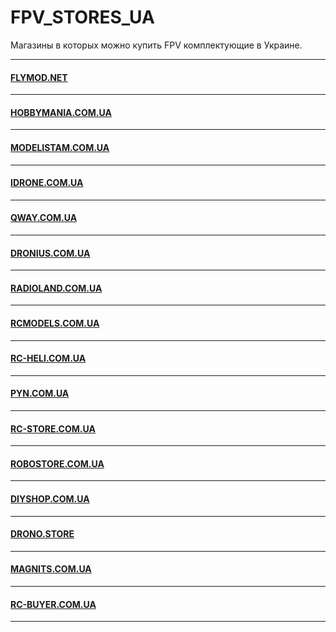 # FPV_STORES_UA
Магазины в которых можно купить FPV комплектующие в Украине.
***
#### [FLYMOD.NET](https://flymod.net)<br>
***
#### [HOBBYMANIA.COM.UA](https://hobbymania.com.ua)<br>
***
#### [MODELISTAM.COM.UA](https://modelistam.com.ua)<br>
***
#### [IDRONE.COM.UA](https://idrone.com.ua)<br>
***
#### [QWAY.COM.UA](https://qway.com.ua)<br>
***
#### [DRONIUS.COM.UA](http://dronius.com.ua)<br>
***
#### [RADIOLAND.COM.UA](http://radioland.com.ua)<br>
***
#### [RCMODELS.COM.UA](https://rcmodels.com.ua)<br>
***
#### [RC-HELI.COM.UA](http://rc-heli.com.ua)<br>
***
#### [PYN.COM.UA](https://www.pyn.com.ua)<br>
***
#### [RC-STORE.COM.UA](https://rc-store.com.ua)<br>
***
#### [ROBOSTORE.COM.UA](https://www.robostore.com.ua)<br>
***
#### [DIYSHOP.COM.UA](https://diyshop.com.ua)<br>
***
#### [DRONO.STORE](https://drono.store)<br>
***
#### [MAGNITS.COM.UA](https://www.magnits.com.ua)<br>
***
#### [RC-BUYER.COM.UA](https://rc-buyer.com.ua)<br>
***
